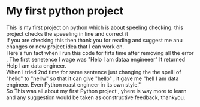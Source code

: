# My first python project

This is my first project on python which is about speeling checking. this project checks the speeeling in line and correct it 
<br>
If you are checking this then thank you for reading and suggest me anu changes or new project idea that I can work on.
<br>
Here's fun fact when I run this code for firts time after removing all the error , The first senetence I wage was "Helo I am dataa engineeer" It returned Help I am data engineer. 
<br>
When I tried 2nd time for same sentence just changing the the spelll of "hello" to "hellw" so that it can give "hello" , it gave me "hell I am data engineer. Even Python roast engineer in its own style." 
<br>
So This was all about my first Python project , yhere is way more to learn and any suggestion would be taken as constructive feedback, thankyou.
